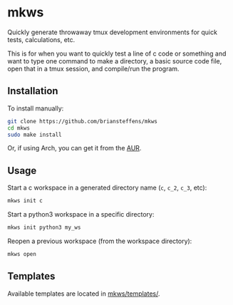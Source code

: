 # mkws

Quickly generate throwaway tmux development environments for quick tests,
calculations, etc.

This is for when you want to quickly test a line of c code or something and
want to type one command to make a directory, a basic source code file, open
that in a tmux session, and compile/run the program.

## Installation

To install manually:

```bash
git clone https://github.com/briansteffens/mkws
cd mkws
sudo make install
```

Or, if using Arch, you can get it from the
[AUR](https://aur.archlinux.org/packages/mkws/).

## Usage

Start a c workspace in a generated directory name (`c`, `c_2`, `c_3`, etc):

```bash
mkws init c
```

Start a python3 workspace in a specific directory:

```bash
mkws init python3 my_ws
```

Reopen a previous workspace (from the workspace directory):

```bash
mkws open
```

## Templates

Available templates are located in [mkws/templates/](mkws/templates/).
